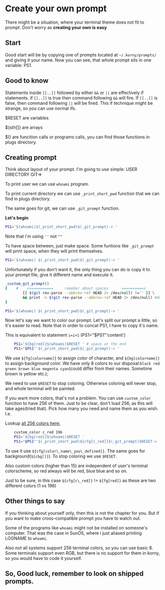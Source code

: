 # Create your own prompt

There might be a situation, where your terminal theme does not fit to prompt. 
Don't worry as **creating your own is easy**

## Start

Good start will be by copying one of prompts located at `~/.korny/prompts/` and giving it your name. Now you can see, that whole prompt sits in one variable: PS1.

## Good to know

Statements inside `[[..]]` followed by either `&&` or `||` are effectively if statements.
if `[[..]]` is true then command following `&&` will fire. If `[[..]]` is false, then command following `||` will be fired. This if technique might be strange, so you can use normal ifs.

$RESET are variables

${sth[]} are arrays

$() are funcition calls or programs calls, you can find those functions in plugs directory. 

## Creating prompt

Think about layout of your prompt. I'm going to use simple: USER DIRECTORY GIT=>

To print user we can use `whoami` program. 

To print current directory we can use `_print_short_pwd` function that we can find in plugs directory.

The same goes for git, we can use `_git_prompt` function.

**Let's begin**

```bash
PS1='$(whoami)$(_print_short_pwd)$(_git_prompt)-> '

```
Note that i'm using `''` not `""`

To have space between, just make space. Some funtions like `_git_prompt` will print space, when they will print themselves.
```bash
PS1='$(whoami) $(_print_short_pwd)$(_git_prompt)-> '
```

Unfortunately if you don't want it, the only thing you can do is copy it to your prompt file, give it different name and execute it.

```bash
_custom_git_prompt()
{    #    v===========     remeber about spaces      ==========v 
        [[ $(git rev-parse --abbrev-ref HEAD 2> /dev/null) !='' ]] \
		&& print -n $(git rev-parse --abbrev-ref HEAD 2> /dev/null) #deleted space at the end
}

PS1='$(whoami) $(_print_short_pwd)$(_git_prompt)-> '
```

Now let's say we want to color our prompt. Let's split our prompt a little, so it's easier to read.
Note that in order to concat PS1, I have to copy it's name.

This is equivalent to statement `i=i+1` (PS1="$PS1"'content')

```bash
    PS1='${bg[red]}$(whoami)$RESET ' # space at the end
    PS1="$PS1"'$(_print_short_pwd)$(_git_prompt)-> '
```

We use `${fg[colorname]}` to assign color of character, and `${bg[colorname]}` to assign background color. We have only 8 colors to our disposal:`black red green brown blue magenta cyan`(could differ from their names. Sometime brown is yellow etc.);

We need to use `$RESET` to stop coloring. Otherwise coloring will never stop, and whole terminal will be painted.

If you want more colors, that's not a problem. You can use `custom_color` function to have 256 of them. Just to be clear, don't load 256, as this will take ages(tried that). Pick how many you need and name them as you wish. I.e.

Lookup [all 256 colors here:](https://jonasjacek.github.io/colors/)

```bash
    custom_color c_red 196
    PS1='${bg[red]}$(whoami)$RESET '
    PS1="$PS1"'$(_print_short_pwd)${cfg[c_red]}$(_git_prompt)$RESET-> '
```
To use it use `${cfg[color\_name\_you\_defined]}`. The same goes for background(`${cbg[]}`).
To stop coloring we use `$RESET`. 

Also custom colors (higher than 15) are independent of user's terminal colorscheme, so red always will be red, blue blue and so on.

Just to be sure, in this case `${cfg[c\_red]}` != `${fg[red]}` as these are two different colors (1 vs 196)

## Other things to say

If you thinking about yourself only, then this is not the chapter for you. But if you want to make cross-compatible prompt you have to watch out.

Some of the programs like `whoami` might not be installed on someone's computer. That was the case in SunOS, where i just aliased printing LOGNAME to `whoami`.

Also not all systems support 256 terminal colors, so you can use basic 8. Some terminals support even RGB, but there is no support for them in korny, so you would have to code it yourself.

## So, Good luck, remember to look on shipped prompts.
